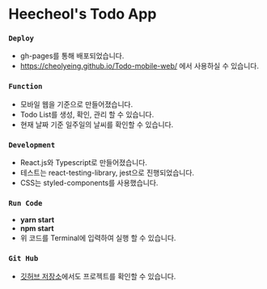 # Heecheol's Todo App

### `Deploy`

- gh-pages를 통해 배포되었습니다.
- https://cheolyeing.github.io/Todo-mobile-web/ 에서 사용하실 수 있습니다.

### `Function`

- 모바일 웹을 기준으로 만들어졌습니다.
- Todo List를 생성, 확인, 관리 할 수 있습니다.
- 현재 날짜 기준 일주일의 날씨를 확인할 수 있습니다.

### `Development`

- React.js와 Typescript로 만들어졌습니다.
- 테스트는 react-testing-library, jest으로 진행되었습니다.
- CSS는 styled-components를 사용했습니다.

### `Run Code`

- **yarn start**
- **npm start**
- 위 코드를 Terminal에 입력하여 실행 할 수 있습니다.

### `Git Hub`

- [깃허브 저장소](https://github.com/cheolyeing/Todo-mobile-web)에서도 프로젝트를 확인할 수 있습니다.
